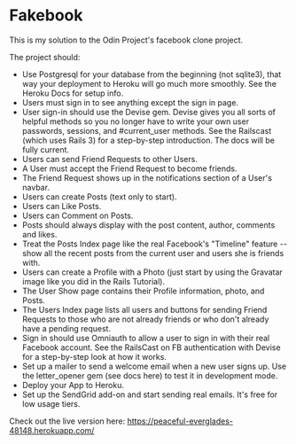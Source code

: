 # Fakebook

This is my solution to the Odin Project's facebook clone project.

The project should:


* Use Postgresql for your database from the beginning (not sqlite3), that way your deployment to Heroku will go much more smoothly. See the Heroku Docs for setup info.
* Users must sign in to see anything except the sign in page.
* User sign-in should use the Devise gem. Devise gives you all sorts of helpful methods so you no longer have to write your own user passwords, sessions, and #current_user methods. See the Railscast (which uses Rails 3) for a step-by-step introduction. The docs will be fully current.
* Users can send Friend Requests to other Users.
* A User must accept the Friend Request to become friends.
* The Friend Request shows up in the notifications section of a User's navbar.
* Users can create Posts (text only to start).
* Users can Like Posts.
* Users can Comment on Posts.
* Posts should always display with the post content, author, comments and likes.
* Treat the Posts Index page like the real Facebook's "Timeline" feature -- show all the recent posts from the current user and users she is friends with.
* Users can create a Profile with a Photo (just start by using the Gravatar image like you did in the Rails Tutorial).
* The User Show page contains their Profile information, photo, and Posts.
* The Users Index page lists all users and buttons for sending Friend Requests to those who are not already friends or who don't already have a pending request.
* Sign in should use Omniauth to allow a user to sign in with their real Facebook account. See the RailsCast on FB authentication with Devise for a step-by-step look at how it works.
* Set up a mailer to send a welcome email when a new user signs up. Use the letter_opener gem (see docs here) to test it in development mode.
* Deploy your App to Heroku.
* Set up the SendGrid add-on and start sending real emails. It's free for low usage tiers.



Check out the live version here:
https://peaceful-everglades-48148.herokuapp.com/
